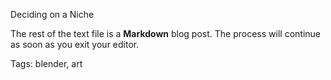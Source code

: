 Deciding on a Niche

The rest of the text file is a **Markdown** blog post. The process will continue
as soon as you exit your editor.

Tags: blender, art